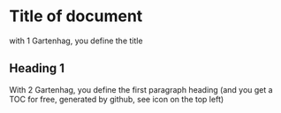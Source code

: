 # Title of document

with 1 Gartenhag, you define the title
## Heading 1

With 2 Gartenhag, you define the first paragraph heading (and you get a TOC for free, generated by github, see icon on the top left)
